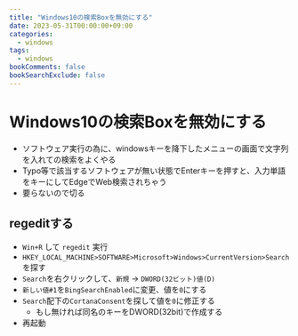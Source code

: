 ```yaml
---
title: "Windows10の検索Boxを無効にする"
date: 2023-05-31T00:00:00+09:00
categories:
  - windows
tags:
  - windows
bookComments: false
bookSearchExclude: false
---
```


# Windows10の検索Boxを無効にする
- ソフトウェア実行の為に、windowsキーを降下したメニューの画面で文字列を入れての検索をよくやる
- Typo等で該当するソフトウェアが無い状態でEnterキーを押すと、入力単語をキーにしてEdgeでWeb検索されちゃう
- 要らないので切る
## regeditする
- `Win+R` して `regedit` 実行
- `HKEY_LOCAL_MACHINE>SOFTWARE>Microsoft>Windows>CurrentVersion>Search`を探す
- `Search`を右クリックして、`新規` -> `DWORD(32ビット)値(D)`
- `新しい値#1`を`BingSearchEnabled`に変更、値を`0`にする
- `Search`配下の`CortanaConsent`を探して値を`0`に修正する
  - もし無ければ同名のキーをDWORD(32bit)で作成する
- 再起動